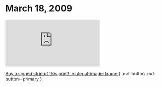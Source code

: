 # March 18, 2009

![](https://www.achewood.com/comic.php?date=03182009)

[Buy a signed strip of this print! :material-image-frame:](https://achewood-holiday-pop-up.myshopify.com/products/strip#03182009){ .md-button .md-button--primary }
